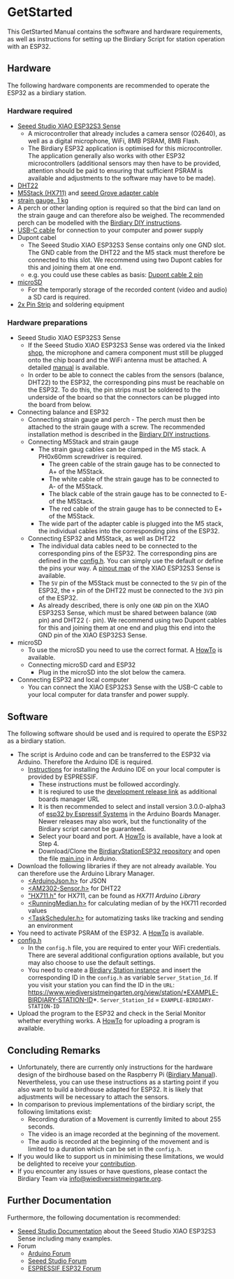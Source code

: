 # GetStarted 

This GetStarted Manual contains the software and hardware requirements, as well as instructions for setting up the Birdiary Script for station operation with an ESP32. 

## Hardware 
The following hardware components are recommended to operate the ESP32 as a birdiary station. 

### Hardware required
- [Seeed Studio XIAO ESP32S3 Sense](https://www.seeedstudio.com/XIAO-ESP32S3-Sense-p-5639.html)
    -  A microcontroller that already includes a camera sensor (O2640), as well as a digital microphone, WiFi, 8MB PSRAM, 8MB Flash.
    -  The Birdiary ESP32 application is optimised for this microcontroller. The application generally also works with other ESP32 microcontrollers (additional sensors may then have to be provided, attention should be paid to ensuring that sufficient PSRAM is available and adjustments to the software may have to be made).
- [DHT22](https://www.berrybase.de/dht22-digitaler-temperatur-und-luftfeuchtessensor-mit-breakout-board-jumperkabeln-f-f)
- [M5Stack (HX711)](https://www.berrybase.de/m5stack-mini-wiegeeinheit-hx711-waegezellen-verstaerker) and [seeed Grove adapter cable](https://www.berrybase.de/seeed-grove-adapterkabel-4-pin-dupont-female-4-pin-grove-stecker-5er-pack)
- [strain gauge, 1 kg](https://www.berrybase.de/dehnungsmessstreifen-waegezelle-1kg)
- A perch or other landing option is required so that the bird can land on the strain gauge and can therefore also be weighed. The recommended perch can be modelled with the [Birdiary DIY instructions](https://docs.google.com/document/d/1ItowLull5JF3irzGtbR-fCmgelG3B7DSaU1prOeQXA4/edit#heading=h.vr18r8juhbra). 
- [USB-C cable](https://www.berrybase.de/usb-c-3.1-generation-1-kabel-c-stecker-c-stecker-schwarz) for connection to your computer and power supply 
- Dupont cabel 
    - The Seeed Studio XIAO ESP32S3 Sense contains only one GND slot. The GND cable from the DHT22 and the M5 stack must therefore be connected to this slot. We recommend using two Dupont cables for this and joining them at one end. 
    - e.g. you could use these cables as basis: [Dupont cable 2 pin](https://www.berrybase.de/kabel-mit-dupont-steckverbinder-awg26-35cm-2-pin)
- [microSD](https://www.berrybase.de/sandisk-extreme-micro-sdhc-a1-uhs-i-u3-speicherkarte-adapter-32gb)
    - For the temporarly storage of the recorded content (video and audio) a SD card is required. 
- [2x Pin Strip](https://www.berrybase.de/stiftleiste-1x-7-polig-rm-2-54-gerade) and soldering equipment 

### Hardware preparations 
- Seeed Studio XIAO ESP32S3 Sense 
    - If the Seeed Studio XIAO ESP32S3 Sense was ordered via the linked [shop](https://www.seeedstudio.com/XIAO-ESP32S3-Sense-p-5639.html), the microphone and camera component must still be plugged onto the chip board and the WiFi antenna must be attached. A detailed [manual](https://wiki.seeedstudio.com/xiao_esp32s3_getting_started/#hardware-preparation) is available. 
    - In order to be able to connect the cables from the sensors (balance, DHT22) to the ESP32, the corresponding pins must be reachable on the ESP32. To do this, the pin strips must be soldered to the underside of the board so that the connectors can be plugged into the board from below. 
- Connecting balance and ESP32 
    - Connecting strain gauge and perch 
            - The perch must then be attached to the strain gauge with a screw. The recommended installation method is described in the [Birdiary DIY instructions](https://docs.google.com/document/d/1ItowLull5JF3irzGtbR-fCmgelG3B7DSaU1prOeQXA4/edit#heading=h.r44s1od4mln0).
    - Connecting M5Stack and strain gauge 
        - The strain gaug cables can be clamped in the M5 stack. A PH0x60mm screwdriver is required. 
            - The green cable of the strain gauge has to be connected to A+ of the M5Stack. 
            - The white cable of the strain gauge has to be connected to A- of the M5Stack. 
            - The black cable of the strain gauge has to be connected to E- of the M5Stack. 
            - The red cable of the strain gauge has to be connected to E+ of the M5Stack. 
        - The wide part of the adapter cable is plugged into the M5 stack, the individual cables into the corresponding pins of the ESP32. 
    - Connecting ESP32 and M5Stack, as well as DHT22 
        - The individual data cables need to be connected to the corresponding pins of the ESP32. The corresponding pins are defined in the [config.h](/main/config.h). You can simply use the default or define the pins your way. A [pinout map](https://wiki.seeedstudio.com/xiao_esp32s3_getting_started/#hardware-overview) of the XIAO ESP32S3 Sense is available. 
        - The ```5V``` pin of the M5Stack must be connected to the ```5V``` pin of the ESP32, the ```+``` pin of the DHT22 must be connected to the ```3V3``` pin of the ESP32. 
        - As already described, there is only one ```GND``` pin on the XIAO ESP32S3 Sense, which must be shared between balance (```GND``` pin) and DHT22 (```-``` pin). We recommend using two Dupont cables for this and joining them at one end and plug this end into the GND pin of the XIAO ESP32S3 Sense.
- microSD  
    - To use the microSD you need to use the correct format. A [HowTo](https://wiki.seeedstudio.com/xiao_esp32s3_sense_filesystem/#prepare-the-microsd-card) is available. 
    - Connecting microSD card and ESP32 
        - Plug in the microSD into the slot below the camera. 
- Connecting ESP32 and local computer  
    - You can connect the XIAO ESP32S3 Sense with the USB-C cable to your local computer for data transfer and power supply. 

## Software 
The following software should be used and is required to operate the ESP32 as a birdiary station. 

- The script is Arduino code and can be transferred to the ESP32 via Arduino. Therefore the Arduino IDE is required. 
    - [Instructions](https://docs.espressif.com/projects/arduino-esp32/en/latest/installing.html) for installing the Arduino IDE on your local computer is provided by ESPRESSIF. 
        - These instructions must be followed accordingly. 
        - It is reqiured to use the [development release link](https://espressif.github.io/arduino-esp32/package_esp32_dev_index.json) as additional boards manager URL 
        - It is then recommended to select and install version 3.0.0-alpha3 of [esp32 by Espressif Systems](https://github.com/espressif/arduino-esp32) in the Arduino Boards Manager. Newer releases may also work, but the functionality of the Birdiary script cannot be guaranteed. 
        - Select your board and port. A [HowTo](https://wiki.seeedstudio.com/xiao_esp32s3_getting_started/#software-preparation) is available, have a look at Step 4.
        - Download/Clone the [BirdiaryStationESP32 repository](https://github.com/tnier01/BirdiaryStationESP32) and open the file [main.ino](/main/main.ino) in Arduino. 
- Download the following libraries if they are not already available. You can therefore use the Arduino Library Manager.  
    - [<ArduinoJson.h>](https://arduinojson.org/?utm_source=meta&utm_medium=library.properties) for JSON 
    - [<AM2302-Sensor.h>](https://github.com/hasenradball/AM2302-Sensor) for DHT22
    - ["HX711.h"](https://github.com/bogde/HX711) for HX711, can be found as *HX711 Arduino Library*
    - [<RunningMedian.h>](https://github.com/RobTillaart/RunningMedian) for calculating median of by the HX711 recorded values 
    - [<TaskScheduler.h>](https://github.com/arkhipenko/TaskScheduler) for automatizing tasks like tracking and sending an environment 
- You need to activate PSRAM of the ESP32. A [HowTo](https://wiki.seeedstudio.com/xiao_esp32s3_camera_usage/#turn-on-the-psram-option) is available.   
- [config.h](/main/config.h)
    - In the ```config.h``` file, you are required to enter your WiFi credentials. There are several additional configuration options available, but you may also choose to use the default settings. 
    - You need to create a [Birdiary Station instance](https://www.wiediversistmeingarten.org/view/createstation) and insert the corresponding ID in the ```config.h``` as variable ```Server_Station_Id```. If you visit your station you can find the ID in the ```URL```: https://www.wiediversistmeingarten.org/view/station/*EXAMPLE-BIRDIARY-STATION-ID*.
    ```Server_Station_Id``` = ```EXAMPLE-BIRDIARY-STATION-ID```
- Upload the program to the ESP32 and check in the Serial Monitor whether everything works. A [HowTo](https://wiki.seeedstudio.com/xiao_esp32s3_getting_started/#run-your-first-blink-program) for uploading a program is available. 

## Concluding Remarks 
- Unfortunately, there are currently only instructions for the hardware design of the birdhouse based on the Raspberry Pi ([Birdiary Manual](https://docs.google.com/document/d/1ItowLull5JF3irzGtbR-fCmgelG3B7DSaU1prOeQXA4/)). Nevertheless, you can use these instructions as a starting point if you also want to build a birdhouse adapted for ESP32. It is likely that adjustments will be necessary to attach the sensors. 
- In comparison to previous implementations of the birdiary script, the following limitations exist: 
    - Recording duration of a Movement is currently limited to about 255 seconds.
    - The video is an image recorded at the beginning of the movement.
    - The audio is recorded at the beginning of the movement and is limited to a duration which can be set in the ```config.h```. 
- If you would like to support us in minimising these limitations, we would be delighted to receive your [contribution](https://github.com/tnier01/BirdiaryStationESP32/tree/main?tab=readme-ov-file#suggest-feature). 
- If you encounter any issues or have questions, please contact the Birdiary Team via [info@wiediversistmeingarte.org](mailto:info@wiediversistmeingarte.org). 

## Further Documentation 
Furthermore, the following documentation is recommended: 

- [Seeed Studio Documentation](https://wiki.seeedstudio.com/xiao_esp32s3_getting_started/) about the Seeed Studio XIAO ESP32S3 Sense including many examples. 
- Forum 
    - [Arduino Forum](https://forum.arduino.cc/)
    - [Seeed Studio Forum](https://forum.seeedstudio.com/)
    - [ESPRESSIF ESP32 Forum](https://www.esp32.com/viewforum.php?f=23&sid=fc65899aa9ece52297292b1b76368f9b)
